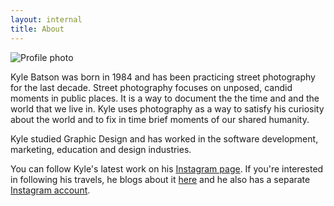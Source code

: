 ```yaml
---
layout: internal
title: About
---
```

<img src="/assets/images/profile.jpg" alt="Profile photo" class="left">
<p>Kyle Batson was born in 1984 and has been practicing street photography for the last decade. Street photography focuses on unposed, candid moments in public places. It is a way to document the the time and and the world that we live in. Kyle uses photography as a way to satisfy his curiosity about the world and to fix in time brief moments of our shared humanity.</p>

<p>Kyle studied Graphic Design and has worked in the software development, marketing, education and design industries.</p>

<p>You can follow Kyle's latest work on his <a href="http://www.instagram.com/kylebatsonphoto">Instagram page</a>. If you're interested in following his travels, he blogs about it <a href="http://www.desirepath.life">here</a> and he also has a separate <a href="http://www.instagram.com/desirepathlife">Instagram account</a>.